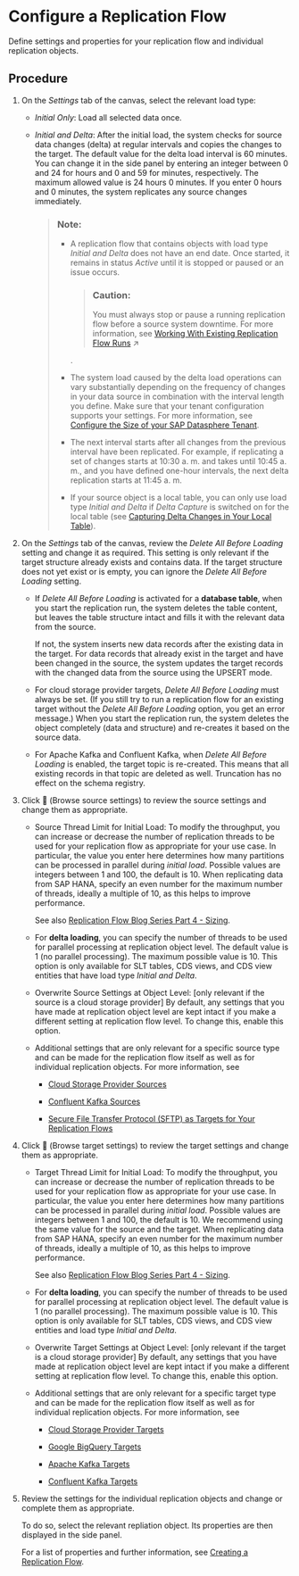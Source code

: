 <!-- loio3f5ba0c5ae3944c1b7279bb989a2a5b5 -->

<link rel="stylesheet" type="text/css" href="../css/sap-icons.css"/>

# Configure a Replication Flow

Define settings and properties for your replication flow and individual replication objects.



## Procedure

1.  On the *Settings* tab of the canvas, select the relevant load type:

    -   *Initial Only*: Load all selected data once.

    -   *Initial and Delta*: After the initial load, the system checks for source data changes \(delta\) at regular intervals and copies the changes to the target. The default value for the delta load interval is 60 minutes. You can change it in the side panel by entering an integer between 0 and 24 for hours and 0 and 59 for minutes, respectively. The maximum allowed value is 24 hours 0 minutes. If you enter 0 hours and 0 minutes, the system replicates any source changes immediately.

        > ### Note:  
        > -   A replication flow that contains objects with load type *Initial and Delta* does not have an end date. Once started, it remains in status *Active* until it is stopped or paused or an issue occurs.
        > 
        >     > ### Caution:  
        >     > You must always stop or pause a running replication flow before a source system downtime. For more information, see [Working With Existing Replication Flow Runs](https://help.sap.com/viewer/9f36ca35bc6145e4acdef6b4d852d560/DEV_CURRENT/en-US/da62e1ee746448e8bc043e1be4377cbe.html "You can pause a replication flow run and resume it at a later point in time, or you can stop it completely.") :arrow_upper_right:
        > 
        >     .
        > 
        > -   The system load caused by the delta load operations can vary substantially depending on the frequency of changes in your data source in combination with the interval length you define. Make sure that your tenant configuration supports your settings. For more information, see [Configure the Size of your SAP Datasphere Tenant](https://help.sap.com/docs/SAP_DATASPHERE/9f804b8efa8043539289f42f372c4862/33f8ef4ec359409fb75925a68c23ebc3.html).
        > 
        > -   The next interval starts after all changes from the previous interval have been replicated. For example, if replicating a set of changes starts at 10:30 a. m. and takes until 10:45 a. m., and you have defined one-hour intervals, the next delta replication starts at 11:45 a. m.
        > 
        > -   If your source object is a local table, you can only use load type *Initial and Delta* if *Delta Capture* is switched on for the local table \(see [Capturing Delta Changes in Your Local Table](https://help.sap.com/docs/SAP_DATASPHERE/c8a54ee704e94e15926551293243fd1d/154bdffb35814d5481d1f6de143a6b9e.html)\).


2.  On the *Settings* tab of the canvas, review the *Delete All Before Loading* setting and change it as required. This setting is only relevant if the target structure already exists and contains data. If the target structure does not yet exist or is empty, you can ignore the *Delete All Before Loading* setting.

    -   If *Delete All Before Loading* is activated for a **database table**, when you start the replication run, the system deletes the table content, but leaves the table structure intact and fills it with the relevant data from the source.

        If not, the system inserts new data records after the existing data in the target. For data records that already exist in the target and have been changed in the source, the system updates the target records with the changed data from the source using the UPSERT mode.

    -   For cloud storage provider targets, *Delete All Before Loading* must always be set. \(If you still try to run a replication flow for an existing target without the *Delete All Before Loading* option, you get an error message.\) When you start the replication run, the system deletes the object completely \(data and structure\) and re-creates it based on the source data.
    -   For Apache Kafka and Confluent Kafka, when *Delete All Before Loading* is enabled, the target topic is re-created. This means that all existing records in that topic are deleted as well. Truncation has no effect on the schema registry.


3.  Click <span class="FPA-icons-V3"></span> \(Browse source settings\) to review the source settings and change them as appropriate.

    -   Source Thread Limit for Initial Load: To modify the throughput, you can increase or decrease the number of replication threads to be used for your replication flow as appropriate for your use case. In particular, the value you enter here determines how many partitions can be processed in parallel during *initial load*. Possible values are integers between 1 and 100, the default is 10. When replicating data from SAP HANA, specify an even number for the maximum number of threads, ideally a multiple of 10, as this helps to improve performance.

        See also [Replication Flow Blog Series Part 4 - Sizing](https://blogs.sap.com/2023/12/15/replication-flow-blog-series-part-4-sizing/).

    -   For **delta loading**, you can specify the number of threads to be used for parallel processing at replication object level. The default value is 1 \(no parallel processing\). The maximum possible value is 10. This option is only available for SLT tables, CDS views, and CDS view entities that have load type *Initial and Delta*.

    -   Overwrite Source Settings at Object Level: \[only relevant if the source is a cloud storage provider\] By default, any settings that you have made at replication object level are kept intact if you make a different setting at replication flow level. To change this, enable this option.

    -   Additional settings that are only relevant for a specific source type and can be made for the replication flow itself as well as for individual replication objects. For more information, see

        -   [Cloud Storage Provider Sources](cloud-storage-provider-sources-4d481a2.md)

        -   [Confluent Kafka Sources](confluent-kafka-sources-4f2d0a8.md)

        -   [Secure File Transfer Protocol \(SFTP\) as Targets for Your Replication Flows](secure-file-transfer-protocol-sftp-as-targets-for-your-replicati-5a14eb1.md)


4.  Click <span class="FPA-icons-V3"></span> \(Browse target settings\) to review the target settings and change them as appropriate.

    -   Target Thread Limit for Initial Load: To modify the throughput, you can increase or decrease the number of replication threads to be used for your replication flow as appropriate for your use case. In particular, the value you enter here determines how many partitions can be processed in parallel during *initial load*. Possible values are integers between 1 and 100, the default is 10. We recommend using the same value for the source and the target. When replicating data from SAP HANA, specify an even number for the maximum number of threads, ideally a multiple of 10, as this helps to improve performance.

        See also [Replication Flow Blog Series Part 4 - Sizing](https://blogs.sap.com/2023/12/15/replication-flow-blog-series-part-4-sizing/).

    -   For **delta loading**, you can specify the number of threads to be used for parallel processing at replication object level. The default value is 1 \(no parallel processing\). The maximum possible value is 10. This option is only available for SLT tables, CDS views, and CDS view entities and load type *Initial and Delta*.

    -   Overwrite Target Settings at Object Level: \[only relevant if the target is a cloud storage provider\] By default, any settings that you have made at replication object level are kept intact if you make a different setting at replication flow level. To change this, enable this option.

    -   Additional settings that are only relevant for a specific target type and can be made for the replication flow itself as well as for individual replication objects. For more information, see

        -   [Cloud Storage Provider Targets](cloud-storage-provider-targets-43d93a2.md)

        -   [Google BigQuery Targets](google-bigquery-targets-56d4472.md)

        -   [Apache Kafka Targets](apache-kafka-targets-6df55db.md)

        -   [Confluent Kafka Targets](confluent-kafka-targets-74b3c95.md)



5.  Review the settings for the individual replication objects and change or complete them as appropriate.

    To do so, select the relevant repliation object. Its properties are then displayed in the side panel.

    For a list of properties and further information, see [Creating a Replication Flow](creating-a-replication-flow-25e2bd7.md).


